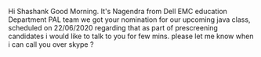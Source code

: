 Hi Shashank Good Morning.
It's Nagendra from Dell EMC education Department PAL team
we got your nomination for our upcoming java class, scheduled on 22/06/2020
regarding that as part of prescreening candidates i would like to talk to you for few mins.
please let me know when i can call you over skype ?
 
